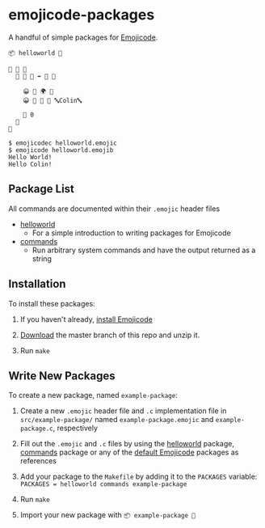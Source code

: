 # emojicode-packages
A handful of simple packages for [Emojicode](http://www.emojicode.org/).

```
📦 helloworld 🔴

🐇 🐼 🍇
  🐇 🐖 🏁 ➡️ 🚂 🍇

    😀 🍩 🌍 👋
    😀 🍩 🙋 👋 🔤Colin🔤

    🍎 0
  🍉
🍉
```

```
$ emojicodec helloworld.emojic
$ emojicode helloworld.emojib
Hello World!
Hello Colin!
```

## Package List
All commands are documented within their `.emojic` header files
- [helloworld](https://github.com/colinking/emojicode-packages/blob/master/src/helloworld/helloworld.emojic)
  - For a simple introduction to writing packages for Emojicode
- [commands](https://github.com/colinking/emojicode-packages/blob/master/src/commands/commands.emojic)
  - Run arbitrary system commands and have the output returned as a string

## Installation
To install these packages:

1. If you haven't already, [install Emojicode](http://www.emojicode.org/docs/guides/)

2. [Download](https://github.com/colinking/emojicode-packages/archive/master.zip) the master branch of this repo and unzip it.

3. Run `make`

## Write New Packages

To create a new package, named `example-package`:

1. Create a new `.emojic` header file and `.c` implementation file in `src/example-package/` named `example-package.emojic` and `example-package.c`, respectively

2. Fill out the `.emojic` and `.c` files by using the [helloworld](https://github.com/colinking/emojicode-packages/blob/master/src/helloworld/helloworld.emojic) package, [commands](https://github.com/colinking/emojicode-packages/blob/master/src/commands/commands.emojic) package or any of the [default Emojicode](https://github.com/emojicode/emojicode/tree/master/DefaultPackages) packages as references

3. Add your package to the `Makefile` by adding it to the `PACKAGES` variable: `PACKAGES = helloworld commands example-package`

4. Run `make`

5. Import your new package with `📦 example-package 🔴`
